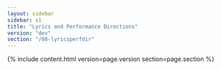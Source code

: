 ```yaml
---
layout: sidebar
sidebar: s1
title: "Lyrics and Performance Directions"
version: "dev"
section: "/08-lyricsperfdir"
---
```

{% include content.html version=page.version section=page.section %}
